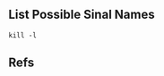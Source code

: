## List Possible Sinal Names 

```
kill -l
```

## Refs

[1]: https://kostenko.org/blog/2019/08/java-catch-os-signals.html
